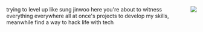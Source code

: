 <img align='right' src="https://media.tenor.com/JdlGnDa1Pq8AAAAM/death-note-ryuk.gif" >
trying to level up like sung jinwoo here you're about to witness everything everywhere all at once's projects to develop my skills, meanwhile find a way to hack life with tech
